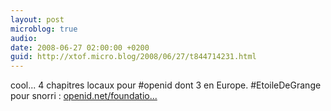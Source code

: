 ```yaml
---
layout: post
microblog: true
audio: 
date: 2008-06-27 02:00:00 +0200
guid: http://xtof.micro.blog/2008/06/27/t844714231.html
---
```

cool... 4 chapitres locaux pour #openid dont 3 en Europe. #EtoileDeGrange pour snorri : [openid.net/foundatio...](http://openid.net/foundation/chapters/)
